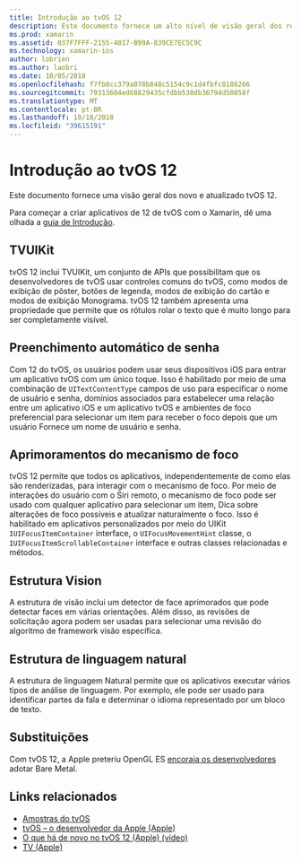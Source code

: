 ```yaml
---
title: Introdução ao tvOS 12
description: Este documento fornece um alto nível de visão geral dos recursos novos e atualizados do tvOS 12 na versão prévia do qual Xamarin fornece associações c# no momento.
ms.prod: xamarin
ms.assetid: 037F7FFF-2155-4017-B99A-839CE7EC5C9C
ms.technology: xamarin-ios
author: lobrien
ms.author: laobri
ms.date: 10/05/2018
ms.openlocfilehash: f7fb8cc379a070b848c5154c9c1d4fbfc8186266
ms.sourcegitcommit: 79313604ed68829435cfdbb530db36794d50858f
ms.translationtype: MT
ms.contentlocale: pt-BR
ms.lasthandoff: 10/18/2018
ms.locfileid: "39615191"
---
```

# <a name="introduction-to-tvos-12"></a>Introdução ao tvOS 12

Este documento fornece uma visão geral dos novo e atualizado tvOS 12.

Para começar a criar aplicativos de 12 de tvOS com o Xamarin, dê uma olhada a [guia de Introdução](~/ios/platform/introduction-to-ios12/get-started.md).

## <a name="tvuikit"></a>TVUIKit

tvOS 12 inclui TVUIKit, um conjunto de APIs que possibilitam que os desenvolvedores de tvOS usar controles comuns do tvOS, como modos de exibição de pôster, botões de legenda, modos de exibição do cartão e modos de exibição Monograma. tvOS 12 também apresenta uma propriedade que permite que os rótulos rolar o texto que é muito longo para ser completamente visível.

## <a name="password-autofill"></a>Preenchimento automático de senha

Com 12 do tvOS, os usuários podem usar seus dispositivos iOS para entrar um aplicativo tvOS com um único toque. Isso é habilitado por meio de uma combinação de `UITextContentType` campos de uso para especificar o nome de usuário e senha, domínios associados para estabelecer uma relação entre um aplicativo iOS e um aplicativo tvOS e ambientes de foco preferencial para selecionar um item para receber o foco depois que um usuário Fornece um nome de usuário e senha.

## <a name="focus-engine-enhancements"></a>Aprimoramentos do mecanismo de foco

tvOS 12 permite que todos os aplicativos, independentemente de como elas são renderizadas, para interagir com o mecanismo de foco. Por meio de interações do usuário com o Siri remoto, o mecanismo de foco pode ser usado com qualquer aplicativo para selecionar um item, Dica sobre alterações de foco possíveis e atualizar naturalmente o foco. Isso é habilitado em aplicativos personalizados por meio do UIKit `IUIFocusItemContainer` interface, o `UIFocusMovementHint` classe, o `IUIFocusItemScrollableContainer` interface e outras classes relacionadas e métodos.

## <a name="vision-framework"></a>Estrutura Vision

A estrutura de visão inclui um detector de face aprimorados que pode detectar faces em várias orientações. Além disso, as revisões de solicitação agora podem ser usadas para selecionar uma revisão do algoritmo de framework visão específica.

## <a name="natural-language-framework"></a>Estrutura de linguagem natural

A estrutura de linguagem Natural permite que os aplicativos executar vários tipos de análise de linguagem. Por exemplo, ele pode ser usado para identificar partes da fala e determinar o idioma representado por um bloco de texto.

## <a name="deprecations"></a>Substituições

Com tvOS 12, a Apple preteriu OpenGL ES [encoraja os desenvolvedores](https://developer.apple.com/tvos/whats-new/) adotar Bare Metal.

## <a name="related-links"></a>Links relacionados

- [Amostras do tvOS](https://developer.xamarin.com/samples/tvos/all/)
- [tvOS – o desenvolvedor da Apple (Apple)](https://developer.apple.com/tvos/)
- [O que há de novo no tvOS 12 (Apple) (vídeo)](https://developer.apple.com/videos/play/wwdc2018/208/)
- [TV (Apple)](https://www.apple.com/tv/)